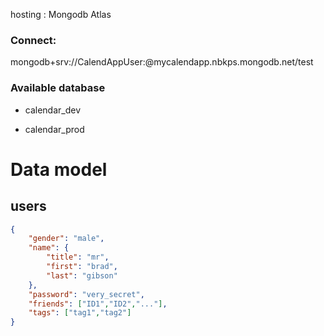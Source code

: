 hosting : Mongodb Atlas

### Connect: 

mongodb+srv://CalendAppUser:<secret>@mycalendapp.nbkps.mongodb.net/test

### Available database

- calendar_dev

- calendar_prod

# Data model

## users 

```json
{
    "gender": "male",
    "name": {
        "title": "mr",
        "first": "brad",
        "last": "gibson"
    },
    "password": "very_secret",
    "friends": ["ID1","ID2","..."],
    "tags": ["tag1","tag2"] 
}
```

